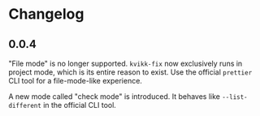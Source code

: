 # Changelog

## 0.0.4

"File mode" is no longer supported. `kvikk-fix` now exclusively runs in project
mode, which is its entire reason to exist. Use the official `prettier` CLI tool
for a file-mode-like experience.

A new mode called "check mode" is introduced. It behaves like `--list-different`
in the official CLI tool.